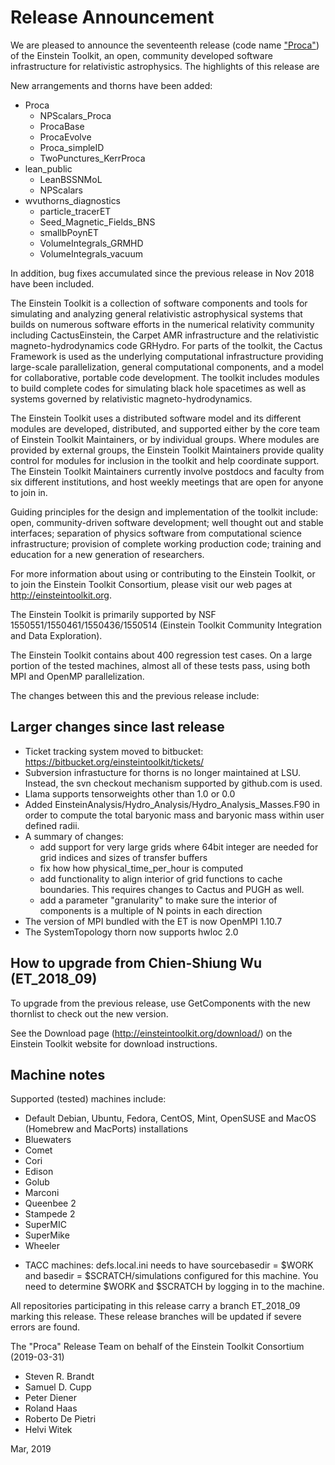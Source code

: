 # Release Announcement

We are pleased to announce the seventeenth release (code name ["Proca"](https://en.wikipedia.org/wiki/Alexandru_Proca)) of the
Einstein Toolkit, an open, community developed software infrastructure for
relativistic astrophysics. The highlights of this release are

New arrangements and thorns have been added:

* Proca
    - NPScalars_Proca
    - ProcaBase
    - ProcaEvolve
    - Proca_simpleID
    - TwoPunctures_KerrProca
* lean_public
    - LeanBSSNMoL
    - NPScalars
* wvuthorns_diagnostics
    - particle_tracerET
    - Seed_Magnetic_Fields_BNS
    - smallbPoynET
    - VolumeIntegrals_GRMHD
    - VolumeIntegrals_vacuum

In addition, bug fixes accumulated since the previous release in Nov 2018
have been included.

The Einstein Toolkit is a collection of software components and tools for
simulating and analyzing general relativistic astrophysical systems that builds
on numerous software efforts in the numerical relativity community including
CactusEinstein, the Carpet AMR infrastructure and the relativistic
magneto-hydrodynamics code GRHydro. For parts of the toolkit, the Cactus
Framework is used as the underlying computational infrastructure providing
large-scale parallelization, general computational components, and a model for
collaborative, portable code development. The toolkit includes modules to build
complete codes for simulating black hole spacetimes as well as systems governed
by relativistic magneto-hydrodynamics.

The Einstein Toolkit uses a distributed software model and its different
modules are developed, distributed, and supported either by the core team of
Einstein Toolkit Maintainers, or by individual groups. Where modules are
provided by external groups, the Einstein Toolkit Maintainers provide quality
control for modules for inclusion in the toolkit and help coordinate support.
The Einstein Toolkit Maintainers currently involve postdocs and faculty from
six different institutions, and host weekly meetings that are open for anyone
to join in.

Guiding principles for the design and implementation of the toolkit include:
open, community-driven software development; well thought out and stable
interfaces; separation of physics software from computational science
infrastructure; provision of complete working production code; training and
education for a new generation of researchers.

For more information about using or contributing to the Einstein Toolkit, or to
join the Einstein Toolkit Consortium, please visit our web pages at
http://einsteintoolkit.org.

The Einstein Toolkit is primarily supported by NSF
1550551/1550461/1550436/1550514 (Einstein Toolkit Community Integration and
Data Exploration).

The Einstein Toolkit contains about 400 regression test cases.  On a large
portion of the tested machines, almost all of these tests pass, using both
MPI and OpenMP parallelization.

The changes between this and the previous release include:

## Larger changes since last release

* Ticket tracking system moved to bitbucket: https://bitbucket.org/einsteintoolkit/tickets/
* Subversion infrastucture for thorns is no longer maintained at LSU. Instead, the svn checkout mechanism supported by github.com is used.
* Llama supports tensorweights other than 1.0 or 0.0
* Added EinsteinAnalysis/Hydro_Analysis/Hydro_Analysis_Masses.F90 in order to compute the total baryonic mass and baryonic mass within user defined radii. 
* A summary of changes:
    - add support for very large grids where 64bit integer are needed for grid indices and sizes of transfer buffers
    - fix how how physical_time_per_hour is computed
    - add functionality to align interior of grid functions to cache boundaries. This requires changes to Cactus and PUGH as well.
    - add a parameter "granularity" to make sure the interior of components is a multiple of N points in each direction
* The version of MPI bundled with the ET is now OpenMPI 1.10.7
* The SystemTopology thorn now supports hwloc 2.0 

## How to upgrade from Chien-Shiung Wu (ET_2018_09) 

To upgrade from the previous release, use GetComponents with the new thornlist
to check out the new version.

See the Download page (http://einsteintoolkit.org/download/) on the
Einstein Toolkit website for download instructions.

## Machine notes

Supported (tested) machines include:

- Default Debian, Ubuntu, Fedora, CentOS, Mint, OpenSUSE and MacOS (Homebrew and MacPorts) installations
- Bluewaters
- Comet
- Cori
- Edison
- Golub
- Marconi
- Queenbee 2
- Stampede 2
- SuperMIC
- SuperMike
- Wheeler

* TACC machines: defs.local.ini needs to have sourcebasedir = $WORK
  and basedir = $SCRATCH/simulations configured for this machine.  You
  need to determine $WORK and $SCRATCH by logging in to the machine.

All repositories participating in this release carry a branch ET_2018_09
marking this release.  These release branches will be updated if severe
errors are found.

The "Proca" Release Team on behalf of the Einstein Toolkit Consortium
(2019-03-31)

* Steven R. Brandt
* Samuel D. Cupp
* Peter Diener
* Roland Haas
* Roberto De Pietri
* Helvi Witek

Mar, 2019
